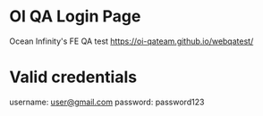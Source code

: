 # OI QA  Login Page 
Ocean Infinity's FE QA test
https://oi-qateam.github.io/webqatest/

# Valid credentials
username: user@gmail.com 
password: password123
